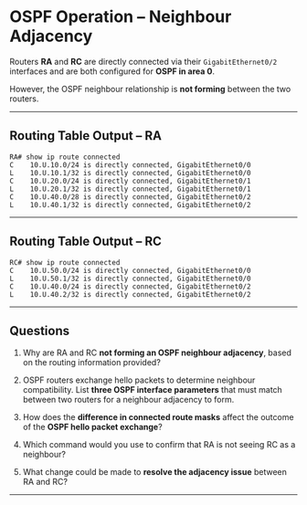 # OSPF Operation – Neighbour Adjacency

Routers **RA** and **RC** are directly connected via their `GigabitEthernet0/2` interfaces and are both configured for **OSPF in area 0**.

However, the OSPF neighbour relationship is **not forming** between the two routers.

---

## Routing Table Output – RA

```
RA# show ip route connected
C    10.U.10.0/24 is directly connected, GigabitEthernet0/0
L    10.U.10.1/32 is directly connected, GigabitEthernet0/0
C    10.U.20.0/24 is directly connected, GigabitEthernet0/1
L    10.U.20.1/32 is directly connected, GigabitEthernet0/1
C    10.U.40.0/28 is directly connected, GigabitEthernet0/2
L    10.U.40.1/32 is directly connected, GigabitEthernet0/2
```

---

## Routing Table Output – RC

```
RC# show ip route connected
C    10.U.50.0/24 is directly connected, GigabitEthernet0/0
L    10.U.50.1/32 is directly connected, GigabitEthernet0/0
C    10.U.40.0/24 is directly connected, GigabitEthernet0/2
L    10.U.40.2/32 is directly connected, GigabitEthernet0/2
```

---

## Questions

1. Why are RA and RC **not forming an OSPF neighbour adjacency**, based on the routing information provided?

2. OSPF routers exchange hello packets to determine neighbour compatibility. List **three OSPF interface parameters** that must match between two routers for a neighbour adjacency to form.

3. How does the **difference in connected route masks** affect the outcome of the **OSPF hello packet exchange**?

4. Which command would you use to confirm that RA is not seeing RC as a neighbour?

5. What change could be made to **resolve the adjacency issue** between RA and RC?

---
